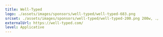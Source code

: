 ```yaml
---
title: Well-Typed
logo: ./assets/images/sponsors/well-typed/well-typed-683.png
srcset: ./assets/images/sponsors/well-typed/well-typed-200.png 200w, ./assets/images/sponsors/well-typed/well-typed-400.png 400w, ./assets/images/sponsors/well-typed/well-typed-683.png 683w
externalUrl: https://well-typed.com/
level: Applicative
---
```

